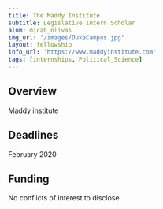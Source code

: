 ```yaml
---
title: The Maddy Institute
subtitle: Legislative Intern Scholar
alum: micah_olivas
img_url: '/images/DukeCampus.jpg'
layout: fellowship
info_url: 'https://www.maddyinstitute.com'
tags: [internships, Political_Science]
---
```

## Overview
Maddy institute

## Deadlines
February 2020

## Funding
No conflicts of interest to disclose
